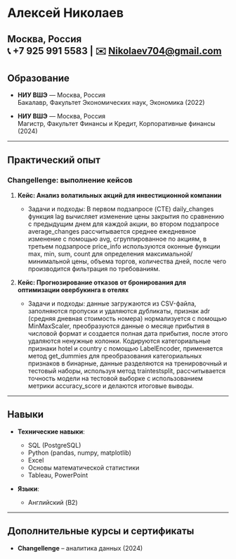 # Алексей Николаев

Москва, Россия  
📞 +7 925 991 5583 | ✉️ [Nikolaev704@gmail.com](mailto:Nikolaev704@gmail.com)
---

## Образование
- **НИУ ВШЭ** — Москва, Россия  
  Бакалавр, Факультет Экономических наук, Экономика (2022)

- **НИУ ВШЭ** — Москва, Россия  
  Магистр, Факультет Финансы и Кредит, Корпоративные финансы (2024)

---

## Практический опыт
### Changellenge: выполнение кейсов
1. **Кейс: Анализ волатильных акций для инвестиционной компании**
   - Задачи и подходы: В первом подзапросе (CTE) daily_changes функция lag вычисляет изменение цены закрытия по сравнению с предыдущим днем для каждой акции, во втором подзапросе average_changes рассчитывается среднее ежедневное изменение с помощью avg, сгруппированное по акциям, в третьем подзапросе price_info используются оконные функции max, min, sum, count для определения максимальной/минимальной цены, объема торгов, количества дней, после чего производится фильтрация по требованиям.

2. **Кейс: Прогнозирование отказов от бронирования для оптимизации овербукинга в отелях**
   - Задачи и подходы: данные загружаются из CSV-файла, заполняются пропуски и удаляются дубликаты, признак adr (средняя дневная стоимость номера) нормализуется с помощью MinMaxScaler, преобразуются данные о месяце прибытия в числовой формат и создается полная дата прибытия, после этого удаляются ненужные колонки. Кодируются категориальные признаки hotel и country с помощью LabelEncoder, применяется метод get_dummies для преобразования категориальных признаков в бинарные, данные разделяются на тренировочный и тестовый наборы, используя метод traintestsplit, рассчитывается точность модели на тестовой выборке с использованием метрики accuracy_score и делаются итоговые выводы.

---

## Навыки
- **Технические навыки**:  
  - SQL (PostgreSQL)
  - Python (pandas, numpy, matplotlib)
  - Excel
  - Основы математической статистики
  - Tableau, PowerPoint

- **Языки**:  
  - Английский (B2)

---

## Дополнительные курсы и сертификаты
- **Changellenge** – аналитика данных (2024)



